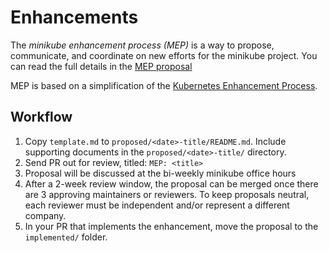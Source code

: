 # Enhancements

The *minikube enhancement process (MEP)* is a way to propose, communicate, and coordinate on new efforts for the minikube project. You can read the full details in the [MEP proposal](implemented/20190925-minikube-enhancement-process/README.md)

MEP is based on a simplification of the [Kubernetes Enhancement Process](https://github.com/kubernetes/enhancements/blob/master/keps/0001-kubernetes-enhancement-proposal-process.md).

## Workflow

1. Copy `template.md` to `proposed/<date>-title/README.md`. Include supporting documents in the `proposed/<date>-title/` directory.
1. Send PR out for review, titled: `MEP: <title>`
1. Proposal will be discussed at the bi-weekly minikube office hours
1. After a 2-week review window, the proposal can be merged once there are 3 approving maintainers or reviewers. To keep proposals neutral, each reviewer must be independent and/or represent a different company.
1. In your PR that implements the enhancement, move the proposal to the `implemented/` folder.
